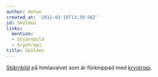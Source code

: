 ```yaml
---
author: Anton
created_at: '2012-03-18T13:39:56Z'
id: Skölden
links:
  mention:
  - Stjärnbild
  - kryotropi
title: Skölden
---
```


[Stjärnbild] på himlavalvet som är förknippad med [kryotropi].

  [Stjärnbild]: Stjärnbild
  [kryotropi]: kryotropi
